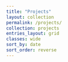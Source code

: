 ```yaml
---
title: "Projects"
layout: collection
permalink: /projects/
collection: projects
entries_layout: grid
classes: wide
sort_by: date
sort_order: reverse
---
```


